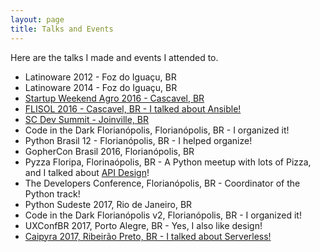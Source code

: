 ```yaml
---
layout: page
title: Talks and Events
---
```


Here are the talks I made and events I attended to.

* Latinoware 2012 - Foz do Iguaçu, BR
* Latinoware 2014 - Foz do Iguaçu, BR
* [Startup Weekend Agro 2016 - Cascavel, BR](http://deployeveryday.com/2016/03/29/startup-weekend-agro-cascavel-2016.html)
* [FLISOL 2016 - Cascavel, BR - I talked about Ansible!](http://deployeveryday.com/2016/04/19/flisol2016-cascavel.html)
* [SC Dev Summit - Joinville, BR](http://deployeveryday.com/2016/05/29/sc-dev-summit-16.html)
* Code in the Dark Florianópolis, Florianópolis, BR - I organized it!
* Python Brasil 12 - Florianópolis, BR - I helped organize!
* GopherCon Brasil 2016, Florianópolis, BR
* Pyzza Floripa, Florinaópolis, BR - A Python meetup with lots of Pizza, and I talked about [API Design](https://speakerdeck.com/jonatasbaldin/api-design-think-first-code-later)!
* The Developers Conference, Florianópolis, BR - Coordinator of the Python track!
* Python Sudeste 2017, Rio de Janeiro, BR
* Code in the Dark Florianópolis v2, Florianópolis, BR - I organized it!
* UXConfBR 2017, Porto Alegre, BR - Yes, I also like design!
* [Caipyra 2017, Ribeirão Preto, BR - I talked about Serverless!](http://deployeveryday.com/2017/06/29/caipyra-2017.html)
